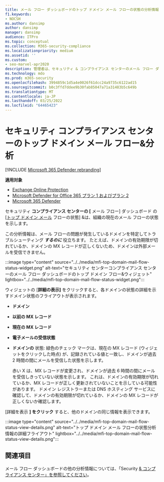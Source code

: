 ```yaml
---
title: メール フロー ダッシュボードのトップ ドメイン メール フローの状態の分析情報
f1.keywords:
- NOCSH
ms.author: dansimp
author: dansimp
manager: dansimp
audience: ITPro
ms.topic: conceptual
ms.collection: M365-security-compliance
ms.localizationpriority: medium
ms.assetid: ''
ms.custom:
- seo-marvel-apr2020
description: 管理者は、セキュリティ & コンプライアンス センターのメール フロー ダッシュボードでトップ ドメイン メール フローの状態分析情報を使用して、MX レコードに関連するメール フローの問題をトラブルシューティングする方法について説明します。
ms.technology: mdo
ms.prod: m365-security
ms.openlocfilehash: 3994859c1d5a4e0026f61dcc24a9735c6122ad15
ms.sourcegitcommit: b0c3ffd7ddee9b30fab85047a71a31483b5c649b
ms.translationtype: MT
ms.contentlocale: ja-JP
ms.lasthandoff: 03/25/2022
ms.locfileid: "64465423"
---
```

# <a name="top-domain-mail-flow-status-insight-in-the-security--compliance-center"></a>セキュリティ コンプライアンス センターのトップ ドメイン メール フロー&分析

[!INCLUDE [Microsoft 365 Defender rebranding](../includes/microsoft-defender-for-office.md)]

**適用対象**
- [Exchange Online Protection](exchange-online-protection-overview.md)
- [Microsoft Defender for Office 365 プラン 1 およびプラン 2](defender-for-office-365.md)
- [Microsoft 365 Defender](../defender/microsoft-365-defender.md)

セキュリティ **コンプライアンス センターの [** メール フロー] ダッシュボード [](mail-flow-insights-v2.md)の [[トップ ドメイン メール](https://protection.office.com) フローの状態] &は、組織の現在のメール フローの状態を示します。

この分析情報は、メール フローの問題が発生しているドメインを特定してトラブルシューティング ***するのに*** 役立ちます。 たとえば、ドメインの有効期限が切れているか、ドメインの MX レコードが正しくないため、ドメインは外部メールを受信できません。

:::image type="content" source="../../media/mfi-top-domain-mail-flow-status-widget.png" alt-text="セキュリティ センターコンプライアンス センターのメール フロー ダッシュボードのトップ ドメイン フロー&ウィジェット" lightbox="../../media/mfi-top-domain-mail-flow-status-widget.png":::

ウィジェットの [**詳細の表示]** をクリックすると、各ドメインの状態の詳細を示すドメイン状態のフライアウトが表示されます。

- **ドメイン**
- **以前の MX レコード**
- **現在の MX レコード**
- **電子メールの受信状態**
- **ドメインの** 状態: 緑色のチェック マークは、現在の MX レコード (ウィジェットをクリックした時点) が、記録されている値と一致し、ドメインが過去 2 時間の間にメールを受信した状態を示します。

  赤い X は、MX レコードが変更され、ドメインが過去 6 時間の間にメールを受信しきっていない状態を示します。 これは、ドメインの有効期限が切れているか、MX レコードが正しく更新されていないことを示している可能性があります。 ドメイン レジストラーまたは DNS ホスティング サービスに確認して、ドメインの有効期限が切れているか、ドメインの MX レコードが正しくないか確認します。

[詳細を表示 **] をクリック** すると、他のドメインの同じ情報を表示できます。

:::image type="content" source="../../media/mfi-top-domain-mail-flow-status-view-details.png" alt-text="トップ ドメイン メール フローの状態分析情報の詳細フライアウト" lightbox="../../media/mfi-top-domain-mail-flow-status-view-details.png":::

## <a name="see-also"></a>関連項目

メール フロー ダッシュボードの他の分析情報については、「Security [& コンプライアンス センター」を参照してください](mail-flow-insights-v2.md)。
